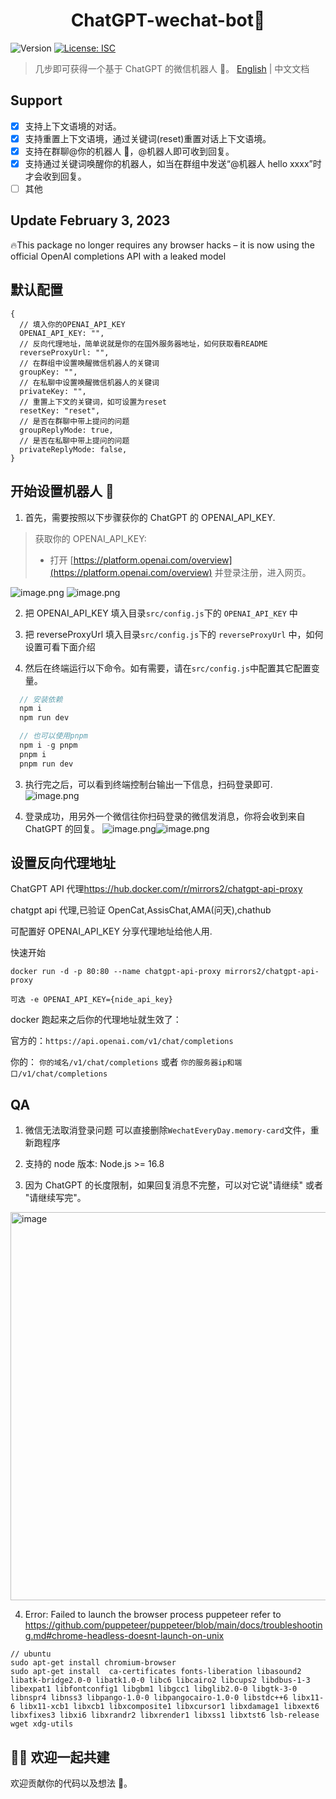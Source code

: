 <h1 align="center">ChatGPT-wechat-bot🤖</h1>
<p>
  <img alt="Version" src="https://img.shields.io/badge/version-1.0.0-blue.svg?cacheSeconds=2592000" />
  <a href="#" target="_blank">
    <img alt="License: ISC" src="https://img.shields.io/badge/License-ISC-yellow.svg" />
  </a>
</p>

> 几步即可获得一个基于 ChatGPT 的微信机器人 🤖。
> [English](README.md) | 中文文档

## Support

- [x] 支持上下文语境的对话。
- [x] 支持重置上下文语境，通过关键词(reset)重置对话上下文语境。
- [x] 支持在群聊@你的机器人 🤖，@机器人即可收到回复。
- [x] 支持通过关键词唤醒你的机器人，如当在群组中发送“@机器人 hello xxxx”时才会收到回复。
- [ ] 其他

## Update February 3, 2023

🔥This package no longer requires any browser hacks – it is now using the official OpenAI completions API with a leaked model

## 默认配置

```
{
  // 填入你的OPENAI_API_KEY
  OPENAI_API_KEY: "",
  // 反向代理地址，简单说就是你的在国外服务器地址，如何获取看README
  reverseProxyUrl: "",
  // 在群组中设置唤醒微信机器人的关键词
  groupKey: "",
  // 在私聊中设置唤醒微信机器人的关键词
  privateKey: "",
  // 重置上下文的关键词，如可设置为reset
  resetKey: "reset",
  // 是否在群聊中带上提问的问题
  groupReplyMode: true,
  // 是否在私聊中带上提问的问题
  privateReplyMode: false,
}
```

## 开始设置机器人 🤖

1. 首先，需要按照以下步骤获你的 ChatGPT 的 OPENAI_API_KEY.

> 获取你的 OPENAI_API_KEY:
>
> - 打开 [https://platform.openai.com/overview](https://platform.openai.com/overview) 并登录注册，进入网页。

![image.png](https://cdn.nlark.com/yuque/0/2023/png/2777249/1675413138418-d5df2543-bd37-41cc-a16c-505c5a38e88d.png)
![image.png](https://cdn.nlark.com/yuque/0/2023/png/2777249/1675413190188-4cf10947-ea7f-479d-9550-0dec9d40c0e2.png?x-oss-process=image%2Fresize%2Cw_1500%2Climit_0)

2. 把 OPENAI_API_KEY 填入目录`src/config.js`下的 `OPENAI_API_KEY` 中

3. 把 reverseProxyUrl 填入目录`src/config.js`下的 `reverseProxyUrl` 中，如何设置可看下面介绍

4. 然后在终端运行以下命令。如有需要，请在`src/config.js`中配置其它配置变量。

```javascript
  // 安装依赖
  npm i
  npm run dev

  // 也可以使用pnpm
  npm i -g pnpm
  pnpm i
  pnpm run dev

```

3. 执行完之后，可以看到终端控制台输出一下信息，扫码登录即可.
   ![image.png](https://cdn.nlark.com/yuque/0/2022/png/2777249/1670287138908-cc898c58-6e0a-488f-ae07-ae489508c1be.png#averageHue=%23484948&clientId=uf4023d0a-0da7-4&crop=0&crop=0&crop=1&crop=1&from=paste&height=442&id=ub5fee6b7&margin=%5Bobject%20Object%5D&name=image.png&originHeight=1200&originWidth=1660&originalType=binary&ratio=1&rotation=0&showTitle=false&size=492370&status=done&style=none&taskId=u233d9139-1ef5-42bf-9f44-354c6565862&title=&width=612)

4. 登录成功，用另外一个微信往你扫码登录的微信发消息，你将会收到来自 ChatGPT 的回复。
   ![image.png](https://cdn.nlark.com/yuque/0/2022/png/2777249/1670288278607-73beed83-1a42-42db-8404-72ba60bf2c53.png#averageHue=%234d4e4d&clientId=uf4023d0a-0da7-4&crop=0&crop=0&crop=1&crop=1&from=paste&height=437&id=uff52651b&margin=%5Bobject%20Object%5D&name=image.png&originHeight=874&originWidth=1398&originalType=binary&ratio=1&rotation=0&showTitle=false&size=543479&status=done&style=none&taskId=ub5559ec7-30f8-4c07-a9f8-1445a659835&title=&width=699)![image.png](https://cdn.nlark.com/yuque/0/2023/png/2777249/1680258120110-20343826-d2dc-4fd5-9f94-1a40e43940bb.png?x-oss-process=image%2Fresize%2Cw_1270%2Climit_0)

## 设置反向代理地址

ChatGPT API 代理<https://hub.docker.com/r/mirrors2/chatgpt-api-proxy>

chatgpt api 代理,已验证 OpenCat,AssisChat,AMA(问天),chathub

可配置好 OPENAI_API_KEY 分享代理地址给他人用.

快速开始

```
docker run -d -p 80:80 --name chatgpt-api-proxy mirrors2/chatgpt-api-proxy

可选 -e OPENAI_API_KEY={nide_api_key}

```

docker 跑起来之后你的代理地址就生效了：

官方的：`https://api.openai.com/v1/chat/completions`

你的： `你的域名/v1/chat/completions` 或者 `你的服务器ip和端口/v1/chat/completions`

## QA

1. 微信无法取消登录问题
   可以直接删除`WechatEveryDay.memory-card`文件，重新跑程序

2. 支持的 node 版本: Node.js >= 16.8

3. 因为 ChatGPT 的长度限制，如果回复消息不完整，可以对它说"请继续" 或者 "请继续写完"。

<img width="621" alt="image" src="https://user-images.githubusercontent.com/39156049/206840335-a64ee27c-df4f-4e70-8604-669fc9468910.png">

4. Error: Failed to launch the browser process puppeteer
   refer to <https://github.com/puppeteer/puppeteer/blob/main/docs/troubleshooting.md#chrome-headless-doesnt-launch-on-unix>

```
// ubuntu
sudo apt-get install chromium-browser
sudo apt-get install  ca-certificates fonts-liberation libasound2 libatk-bridge2.0-0 libatk1.0-0 libc6 libcairo2 libcups2 libdbus-1-3 libexpat1 libfontconfig1 libgbm1 libgcc1 libglib2.0-0 libgtk-3-0 libnspr4 libnss3 libpango-1.0-0 libpangocairo-1.0-0 libstdc++6 libx11-6 libx11-xcb1 libxcb1 libxcomposite1 libxcursor1 libxdamage1 libxext6 libxfixes3 libxi6 libxrandr2 libxrender1 libxss1 libxtst6 lsb-release wget xdg-utils

```

## 👏🏻 欢迎一起共建

欢迎贡献你的代码以及想法 🍵。
